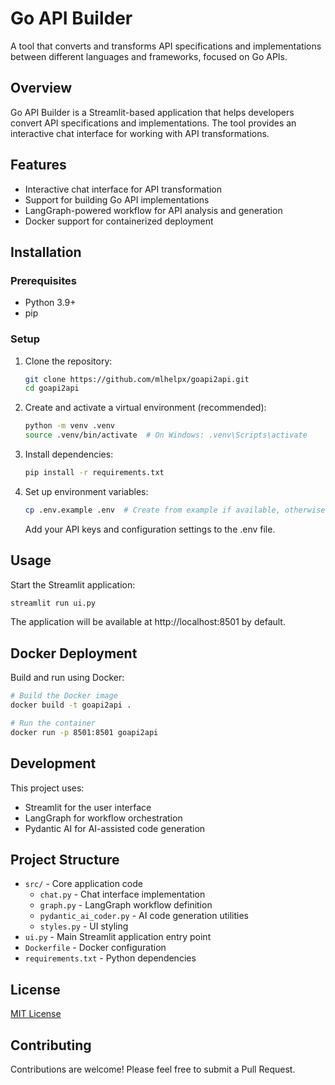 # Go API Builder

A tool that converts and transforms API specifications and implementations between different languages and frameworks, focused on Go APIs.

## Overview

Go API Builder is a Streamlit-based application that helps developers convert API specifications and implementations. The tool provides an interactive chat interface for working with API transformations.

## Features

- Interactive chat interface for API transformation
- Support for building Go API implementations
- LangGraph-powered workflow for API analysis and generation
- Docker support for containerized deployment

## Installation

### Prerequisites

- Python 3.9+
- pip

### Setup

1. Clone the repository:
   ```bash
   git clone https://github.com/mlhelpx/goapi2api.git
   cd goapi2api
   ```

2. Create and activate a virtual environment (recommended):
   ```bash
   python -m venv .venv
   source .venv/bin/activate  # On Windows: .venv\Scripts\activate
   ```

3. Install dependencies:
   ```bash
   pip install -r requirements.txt
   ```

4. Set up environment variables:
   ```bash
   cp .env.example .env  # Create from example if available, otherwise create .env file
   ```
   Add your API keys and configuration settings to the .env file.

## Usage

Start the Streamlit application:

```bash
streamlit run ui.py
```

The application will be available at http://localhost:8501 by default.

## Docker Deployment

Build and run using Docker:

```bash
# Build the Docker image
docker build -t goapi2api .

# Run the container
docker run -p 8501:8501 goapi2api
```

## Development

This project uses:

- Streamlit for the user interface
- LangGraph for workflow orchestration
- Pydantic AI for AI-assisted code generation

## Project Structure

- `src/` - Core application code
  - `chat.py` - Chat interface implementation
  - `graph.py` - LangGraph workflow definition
  - `pydantic_ai_coder.py` - AI code generation utilities
  - `styles.py` - UI styling
- `ui.py` - Main Streamlit application entry point
- `Dockerfile` - Docker configuration
- `requirements.txt` - Python dependencies

## License

[MIT License](LICENSE)

## Contributing

Contributions are welcome! Please feel free to submit a Pull Request. 